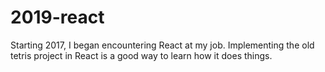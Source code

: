 # 2019-react
Starting 2017, I began encountering React at my job. Implementing the old tetris project in React is a good way to learn how it does things.
